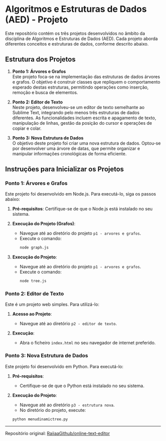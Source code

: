 # Algoritmos e Estruturas de Dados (AED) - Projeto

Este repositório contém os três projetos desenvolvidos no âmbito da disciplina de Algoritmos e Estruturas de Dados (AED). Cada projeto aborda diferentes conceitos e estruturas de dados, conforme descrito abaixo.

## Estrutura dos Projetos

1. **Ponto 1: Árvores e Grafos**  
   Este projeto foca-se na implementação das estruturas de dados árvores e grafos. O objetivo é construir classes que repliquem o comportamento esperado destas estruturas, permitindo operações como inserção, remoção e busca de elementos.

2. **Ponto 2: Editor de Texto**  
   Neste projeto, desenvolveu-se um editor de texto semelhante ao Sublime Text, integrando pelo menos três estruturas de dados diferentes. As funcionalidades incluem escrita e apagamento de texto, manipulação de linhas, gestão da posição do cursor e operações de copiar e colar.

3. **Ponto 3: Nova Estrutura de Dados**  
   O objetivo deste projeto foi criar uma nova estrutura de dados. Optou-se por desenvolver uma árvore de datas, que permite organizar e manipular informações cronológicas de forma eficiente.

## Instruções para Inicializar os Projetos

### Ponto 1: Árvores e Grafos

Este projeto foi desenvolvido em Node.js. Para executá-lo, siga os passos abaixo:

1. **Pré-requisitos**: Certifique-se de que o Node.js está instalado no seu sistema.

2. **Execução do Projeto (Grafos)**:

   - Navegue até ao diretório do projeto `p1 - arvores e grafos`.
   - Execute o comando:
     ```bash
     node graph.js
     ```

3. **Execução do Projeto**:
   - Navegue até ao diretório do projeto `p1 - arvores e grafos`.
   - Execute o comando:
     ```bash
     node tree.js
     ```

### Ponto 2: Editor de Texto

Este é um projeto web simples. Para utilizá-lo:

1. **Acesso ao Projeto**:

   - Navegue até ao diretório `p2 - editor de texto`.

2. **Execução**:
   - Abra o ficheiro `index.html` no seu navegador de internet preferido.

### Ponto 3: Nova Estrutura de Dados

Este projeto foi desenvolvido em Python. Para executá-lo:

1. **Pré-requisitos**:

   - Certifique-se de que o Python está instalado no seu sistema.

2. **Execução do Projeto**:

   - Navegue até ao diretório `p3 - estrutura nova`.
   - No diretório do projeto, execute:

   ```bash
   python menudinamictree.py
   ```

---

Repositório original: [RaiiaaGithub/online-text-editor](https://github.com/RaiiaaGithub/online-text-editor)
